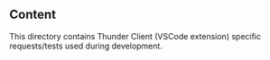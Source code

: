 ## Content

This directory contains Thunder Client (VSCode extension) specific requests/tests used during development.

